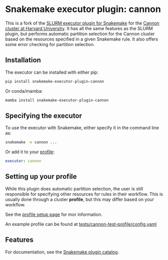 # Snakemake executor plugin: cannon

This is a fork of the [SLURM executor plugin for Snakemake](https://github.com/snakemake/snakemake-executor-plugin-slurm) for the [Cannon cluster at Harvard University](https://docs.rc.fas.harvard.edu/kb/running-jobs/). It has all the same features as the SLURM plugin, but performs automatic partition selection for the Cannon cluster based on the resources specified in a given Snakemake rule. It also offers some error checking for partition selection.

## Installation

The executor can be installed with either pip:

```bash
pip install snakemake-executor-plugin-cannon
```

Or conda/mamba:

```bash
mamba install snakemake-executor-plugin-cannon
```

## Specifying the executor

To use the executor with Snakemake, either specify it in the command line as:

```bash
snakemake -e cannon ...
```

Or add it to your [profile]():

```YAML
executor: cannon
```

## Setting up your profile

While this plugin does automatic partition selection, the user is still responsible for specifying other resources for rules in their workflow. This is usually done through a cluster **profile**, but this may differ based on your workflow. 

See the [profile setup page]() for mor information. 

An example profile can be found at [tests/cannon-test-profile/config.yaml]()

## Features

For documentation, see the [Snakemake plugin catalog](https://snakemake.github.io/snakemake-plugin-catalog/plugins/executor/cannon.html).
